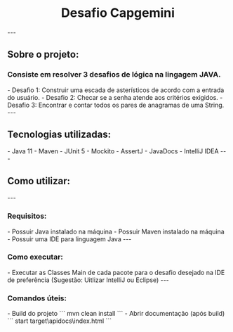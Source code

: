 
<h1 color="black" align="center"> Desafio Capgemini</h1>
---
<h2 align='left'>Sobre o projeto:</h2>
<h3 align='left'>Consiste em resolver 3 desafios de lógica na lingagem JAVA.</h3>
- Desafio 1: Construir uma escada de asterísticos de acordo com a entrada do usuário.
- Desafio 2: Checar se a senha atende aos critérios exigidos.
- Desafio 3: Encontrar e contar todos os pares de anagramas de uma String.
---
<h2 align='left'>Tecnologias utilizadas:</h2>
- Java 11
- Maven
- JUnit 5
- Mockito
- AssertJ
- JavaDocs
- IntelliJ IDEA 
---
<h2 align='left'>Como utilizar:</h2>
---
<h3 align='left'>Requisitos:</h3>
- Possuir Java instalado na máquina
- Possuir Maven instalado na máquina
- Possuir uma IDE para linguagem Java
---
<h3 align='left'>Como executar:</h3>
- Executar as Classes Main de cada pacote para o desafio desejado na IDE de preferência (Sugestão: Uitlizar IntelliJ ou Eclipse)
---
<h3 align='left'>Comandos úteis:</h3>
- Build do projeto
```
    mvn clean install
```
- Abrir documentação (após build)
```
    start target\apidocs\index.html
```

